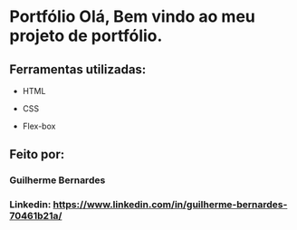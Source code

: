 # Portfólio Olá, Bem vindo ao meu projeto de portfólio.

## Ferramentas utilizadas:

* HTML

* CSS

* Flex-box

## Feito por:

### Guilherme Bernardes

### Linkedin: https://www.linkedin.com/in/guilherme-bernardes-70461b21a/

